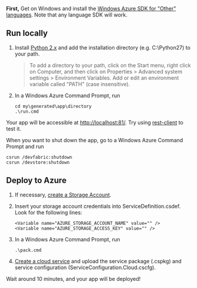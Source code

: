 **First,** Get on Windows and install the [Windows Azure SDK for "Other" languages][sdk]. 
Note that any language SDK will work.

  [sdk]: https://www.windowsazure.com/en-us/develop/other/

## Run locally

 1. Install [Python 2.x][] and add the installation directory (e.g. C:\Python27) to your path.

    > To add a directory to your path, click on the Start menu, right click on Computer, and then
    click on Properties > Advanced system settings > Environment Variables. Add or edit an
    environment variable called "PATH" (case insensitive).

  [python 2.x]: http://python.org/download/

 2. In a Windows Azure Command Prompt, run

        cd my\generated\app\directory
        .\run.cmd

Your app will be accessible at <http://localhost:81/>. Try using [rest-client][] to test it.

  [rest-client]: https://github.com/archiloque/rest-client

When you want to shut down the app, go to a Windows Azure Command Prompt and run

    csrun /devfabric:shutdown
    csrun /devstore:shutdown

## Deploy to Azure

 1. If necessary, [create a Storage Account][portal storage].

  [portal storage]: https://manage.windowsazure.com/#Workspace/StorageExtension/storage

 2. Insert your storage account credentials into ServiceDefinition.csdef. Look
    for the following lines:

        <Variable name="AZURE_STORAGE_ACCOUNT_NAME" value="" />
        <Variable name="AZURE_STORAGE_ACCESS_KEY" value="" />

 3. In a Windows Azure Command Prompt, run

        .\pack.cmd

 4. [Create a cloud service][portal service] and upload the service package (.cspkg)
    and service configuration (ServiceConfiguration.Cloud.cscfg).

  [portal service]: https://manage.windowsazure.com/#Workspace/CloudServicesExtension/list

Wait around 10 minutes, and your app will be deployed!
